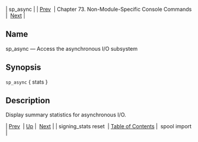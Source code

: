 | sp_async |
| [Prev](console_commands.signing_stats_reset)  | Chapter 73. Non-Module-Specific Console Commands |  [Next](console_commands.spool_import) |

<a name="console_commands.sp_async"></a>
## Name

sp_async — Access the asynchronous I/O subsystem

## Synopsis

`sp_async` { stats }

<a name="idp12865920"></a>
## Description

Display summary statistics for asynchronous I/O.

| [Prev](console_commands.signing_stats_reset)  | [Up](console.cmds.ref) |  [Next](console_commands.spool_import) |
| signing_stats reset  | [Table of Contents](index) |  spool import |

